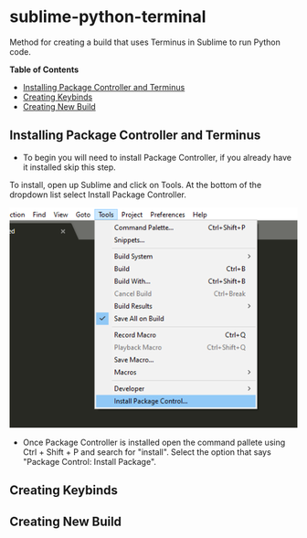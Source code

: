 # sublime-python-terminal
Method for creating a build that uses Terminus in Sublime to run Python code.

**Table of Contents**

* [Installing Package Controller and Terminus](#package-controller)
* [Creating Keybinds](#keybinds)
* [Creating New Build](#build)

<a name="package-controller"></a>
## Installing Package Controller and Terminus ##

* To begin you will need to install Package Controller, if you already have it installed skip this step.

To install, open up Sublime and click on Tools. At the bottom of the dropdown list select Install Package Controller.

![install_package_controller](images/step1.png)

* Once Package Controller is installed open the command pallete using Ctrl + Shift + P and search for "install". Select the option that says "Package Control: Install Package".



<a name="keybinds"></a>
## Creating Keybinds ##



<a name="build"></a>
## Creating New Build ##
